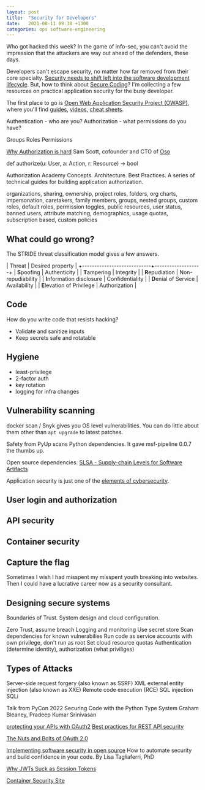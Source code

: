 ```yaml
---
layout: post
title:  "Security for Developers"
date:   2021-08-11 09:38 +1300
categories: ops software-engineering
---
```


Who got hacked this week? In the game of info-sec, you can't avoid the impression that the attackers are way out ahead of the defenders, these days.

Developers can't escape security, no matter how far removed from their core specialty. [Security needs to shift left into the software development lifecycle][17]. But, how to think about [Secure Coding][4]? I'm collecting a few resources on practical application security for the busy developer.



The first place to go is [Open Web Application Security Project (OWASP)][1], where you'll find [guides][14], [videos][12], [cheat sheets][13].


Authentication - who are you?
Authorization - what permissions do you have?

Groups
Roles
Permissions


[Why Authorization is hard][201] Sam Scott, cofounder and CTO of [Oso][202]

def authorize(u: User, a: Action, r: Resource) -> bool

Authorization Academy
Concepts. Architecture. Best Practices.
A series of technical guides for building application authorization.


organizations, sharing, ownership, project roles, folders, org charts, impersonation, caretakers, family members, groups, nested groups, custom roles, default roles, permission toggles, public resources, user status, banned users, attribute matching, demographics, usage quotas, subscription based, custom policies

## What could go wrong?

The STRIDE threat classification model gives a few answers.

| Threat                     | Desired property  |
+----------------------------+-------------------+
| **S**poofing               | Authenticity      |
| **T**ampering              | Integrity         |
| **R**epudiation            | Non-repudiability |
| **I**nformation disclosure | Confidentiality   |
| **D**enial of Service      | Availability      |
| **E**levation of Privilege | Authorization     |


## Code

How do you write code that resists hacking?

- Validate and sanitize inputs
- Keep secrets safe and rotatable


## Hygiene

- least-privilege
- 2-factor auth
- key rotation
- logging for infra changes


## Vulnerability scanning

docker scan / Snyk gives you OS level vulnerabilities. You can do little about them other than `apt upgrade` to latest patches.

Safety from PyUp scans Python dependencies. It gave msf-pipeline 0.0.7 the thumbs up.

Open source dependencies.
[SLSA - Supply-chain Levels for Software Artifacts][9]

Application security is just one of the [elements of cybersecurity][11].


## User login and authorization

## API security

## Container security

## Capture the flag

Sometimes I wish I had misspent my misspent youth breaking into websites. Then I could have a lucrative career now as a security consultant.

## Designing secure systems

Boundaries of Trust. System design and cloud configuration.


Zero Trust, assume breach
Logging and monitoring
Use secret store
Scan dependencies for known vulnerabilies
Run code as service accounts with own privilege, don't run as root
Set cloud resource quotas
Authentication (determine identity), authorization (what priviliges)

## Types of Attacks
Server-side request forgery (also known as SSRF)
XML external entity injection (also known as XXE)
Remote code execution (RCE)
SQL injection SQLi



Talk from PyCon 2022
Securing Code with the Python Type System
Graham Bleaney, Pradeep Kumar Srinivasan



[protecting your APIs with OAuth2][15]
[Best practices for REST API security][16]

[The Nuts and Bolts of OAuth 2.0][103]

[Implementing software security in open source][18] How to automate security and build confidence in your code. By Lisa Tagliaferri, PhD

[Why JWTs Suck as Session Tokens][19]

[Container Security Site][20]



[1]: https://owasp.org/
[2]: https://jacobian.org/2021/jul/8/appsec-pagnis/
[3]: https://docs.microsoft.com/en-us/azure/architecture/serverless-quest/functions-app-security
[4]: https://www.se-radio.net/2021/08/episode-475-rey-bango-on-secure-coding-veracode/
[5]: https://sysdig.com/blog/container-security-best-practices/
[6]: https://www.whitesourcesoftware.com/resources/blog/application-security/
[7]: https://www.sans.org/top25-software-errors/
[8]: https://pythonspeed.com/articles/docker-python-security-scan/
[9]: https://slsa.dev/
[10]: https://octoverse.github.com/static/github-octoverse-2020-security-report.pdf
[11]: https://cyberthreatportal.com/elements-of-cybersecurity/
[12]: https://www.youtube.com/user/OWASPGLOBAL
[13]: https://cheatsheetseries.owasp.org/
[14]: https://owasp.org/www-pdf-archive/OWASP_Code_Review_Guide_v2.pdf

[15]: https://stackoverflow.blog/2022/04/11/the-complete-guide-to-protecting-your-apis-with-oauth2/
[16]: https://stackoverflow.blog/2021/10/06/best-practices-for-authentication-and-authorization-for-rest-apis/

[17]: https://stackoverflow.blog/2022/05/05/security-needs-to-shift-left-into-the-software-development-lifecycle/

[18]: https://github.com/readme/guides/sigstore-software-security

[19]: https://developer.okta.com/blog/2017/08/17/why-jwts-suck-as-session-tokens

[20]: https://www.container-security.site/


[101]: https://oauth.net/specs/
[102]: https://oauth.net/videos/
[103]: https://www.udemy.com/course/oauth-2-simplified/

[201]: https://www.osohq.com/post/why-authorization-is-hard
[202]: https://osohq.com
[203]: https://osohq.com/academy
